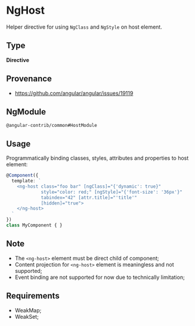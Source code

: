 # NgHost

Helper directive for using `NgClass` and `NgStyle` on host element.

## Type

**Directive**

## Provenance

+ https://github.com/angular/angular/issues/19119

## NgModule

`@angular-contrib/common#HostModule`

## Usage

Programmatically binding classes, styles, attributes and properties to host element:

```typescript
@Component({
  template: `
    <ng-host class="foo bar" [ngClass]="{'dynamic': true}"
             style="color: red;" [ngStyle]="{'font-size': '36px'}"
             tabindex="42" [attr.title]="'title'"
             [hidden]="true">
    </ng-host>
  `
})
class MyComponent { }
```

## Note

+ The `<ng-host>` element must be direct child of component;
+ Content projection for `<ng-host>` element is meaningless and not supported;
+ Event binding are not supported for now due to technically limitation;

## Requirements

+ WeakMap;
+ WeakSet;

